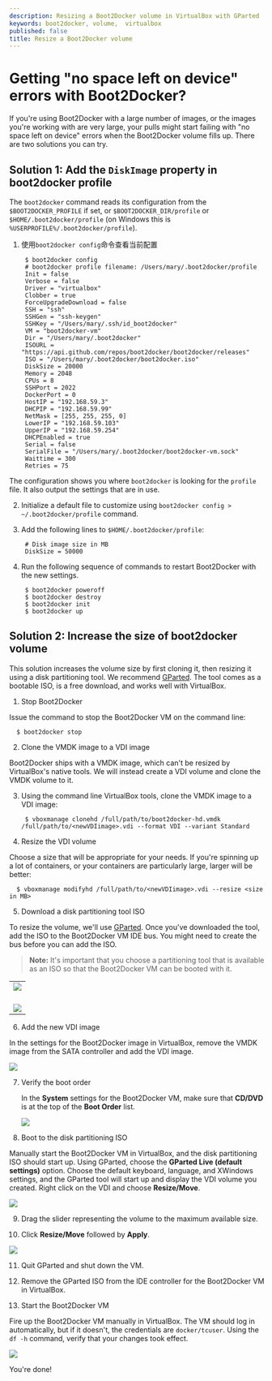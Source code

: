 ```yaml
---
description: Resizing a Boot2Docker volume in VirtualBox with GParted
keywords: boot2docker, volume,  virtualbox
published: false
title: Resize a Boot2Docker volume
---
```


# Getting "no space left on device" errors with Boot2Docker?

If you're using Boot2Docker with a large number of images, or the images you're
working with are very large, your pulls might start failing with "no space left
on device" errors when the Boot2Docker volume fills up. There are two solutions
you can try.

## Solution 1: Add the `DiskImage` property in boot2docker profile

The `boot2docker` command reads its configuration from the `$BOOT2DOCKER_PROFILE` if set, or `$BOOT2DOCKER_DIR/profile` or `$HOME/.boot2docker/profile` (on Windows this is `%USERPROFILE%/.boot2docker/profile`).

1. 使用`boot2docker config`命令查看当前配置

        $ boot2docker config
        # boot2docker profile filename: /Users/mary/.boot2docker/profile
        Init = false
        Verbose = false
        Driver = "virtualbox"
        Clobber = true
        ForceUpgradeDownload = false
        SSH = "ssh"
        SSHGen = "ssh-keygen"
        SSHKey = "/Users/mary/.ssh/id_boot2docker"
        VM = "boot2docker-vm"
        Dir = "/Users/mary/.boot2docker"
        ISOURL = "https://api.github.com/repos/boot2docker/boot2docker/releases"
        ISO = "/Users/mary/.boot2docker/boot2docker.iso"
        DiskSize = 20000
        Memory = 2048
        CPUs = 8
        SSHPort = 2022
        DockerPort = 0
        HostIP = "192.168.59.3"
        DHCPIP = "192.168.59.99"
        NetMask = [255, 255, 255, 0]
        LowerIP = "192.168.59.103"
        UpperIP = "192.168.59.254"
        DHCPEnabled = true
        Serial = false
        SerialFile = "/Users/mary/.boot2docker/boot2docker-vm.sock"
        Waittime = 300
        Retries = 75

  The configuration shows you where `boot2docker` is looking for the `profile` file. It also output the settings that are in use.


2. Initialize a default file to customize using `boot2docker config > ~/.boot2docker/profile` command.

3. Add the following lines to `$HOME/.boot2docker/profile`:

        # Disk image size in MB
        DiskSize = 50000

4. Run the following sequence of commands to restart Boot2Docker with the new settings.

        $ boot2docker poweroff
        $ boot2docker destroy
        $ boot2docker init
        $ boot2docker up

## Solution 2: Increase the size of boot2docker volume

This solution increases the volume size by first cloning it, then resizing it
using a disk partitioning tool. We recommend
[GParted](https://sourceforge.net/projects/gparted/files/). The tool comes
as a bootable ISO, is a free download, and works well with VirtualBox.

1. Stop Boot2Docker

  Issue the command to stop the Boot2Docker VM on the command line:

      $ boot2docker stop

2. Clone the VMDK image to a VDI image

  Boot2Docker ships with a VMDK image, which can't be resized by VirtualBox's
  native tools. We will instead create a VDI volume and clone the VMDK volume to
  it.

3. Using the command line VirtualBox tools, clone the VMDK image to a VDI image:

        $ vboxmanage clonehd /full/path/to/boot2docker-hd.vmdk /full/path/to/<newVDIimage>.vdi --format VDI --variant Standard

4. Resize the VDI volume

  Choose a size that will be appropriate for your needs. If you're spinning up a
  lot of containers, or your containers are particularly large, larger will be
  better:

      $ vboxmanage modifyhd /full/path/to/<newVDIimage>.vdi --resize <size in MB>

5. Download a disk partitioning tool ISO

  To resize the volume, we'll use [GParted](https://sourceforge.net/projects/gparted/files/).
  Once you've downloaded the tool, add the ISO to the Boot2Docker VM IDE bus.
  You might need to create the bus before you can add the ISO.

  > **Note:**
  > It's important that you choose a partitioning tool that is available as an ISO so
  > that the Boot2Docker VM can be booted with it.

  <table>
      <tr>
          <td><img src="/articles/b2d_volume_images/add_new_controller.png"><br><br></td>
      </tr>
      <tr>
          <td><img src="/articles/b2d_volume_images/add_cd.png"></td>
      </tr>
  </table>

6. Add the new VDI image

  In the settings for the Boot2Docker image in VirtualBox, remove the VMDK image
  from the SATA controller and add the VDI image.

  <img src="/articles/b2d_volume_images/add_volume.png">

7. Verify the boot order

    In the **System** settings for the Boot2Docker VM, make sure that **CD/DVD** is
    at the top of the **Boot Order** list.

    <img src="/articles/b2d_volume_images/boot_order.png">

8. Boot to the disk partitioning ISO

  Manually start the Boot2Docker VM in VirtualBox, and the disk partitioning ISO
  should start up. Using GParted, choose the **GParted Live (default settings)**
  option. Choose the default keyboard, language, and XWindows settings, and the
  GParted tool will start up and display the VDI volume you created. Right click
  on the VDI and choose **Resize/Move**.

  <img src="/articles/b2d_volume_images/gparted.png">

9. Drag the slider representing the volume to the maximum available size.

10. Click **Resize/Move** followed by **Apply**.

  <img src="/articles/b2d_volume_images/gparted2.png">

11. Quit GParted and shut down the VM.

12. Remove the GParted ISO from the IDE controller for the Boot2Docker VM in
VirtualBox.

13. Start the Boot2Docker VM

  Fire up the Boot2Docker VM manually in VirtualBox. The VM should log in
  automatically, but if it doesn't, the credentials are `docker/tcuser`. Using
  the `df -h` command, verify that your changes took effect.

  <img src="/articles/b2d_volume_images/verify.png">

You're done!
